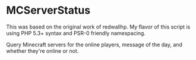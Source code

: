 MCServerStatus
==============

This was based on the original work of redwallhp. My flavor of this script is using PHP 5.3+ syntax and PSR-0 friendly namespacing.

Query Minecraft servers for the online players, message of the day, and whether they're online or not.


